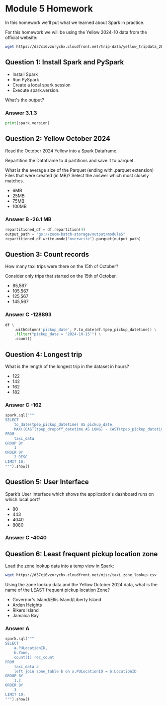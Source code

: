 # Module 5 Homework

In this homework we'll put what we learned about Spark in practice.

For this homework we will be using the Yellow 2024-10 data from the official website: 

```bash
wget https://d37ci6vzurychx.cloudfront.net/trip-data/yellow_tripdata_2024-10.parquet
```


## Question 1: Install Spark and PySpark

- Install Spark
- Run PySpark
- Create a local spark session
- Execute spark.version.

What's the output?

### Answer 3.1.3

``` python
print(spark.version)
```


## Question 2: Yellow October 2024

Read the October 2024 Yellow into a Spark Dataframe.

Repartition the Dataframe to 4 partitions and save it to parquet.

What is the average size of the Parquet (ending with .parquet extension) Files that were created (in MB)? Select the answer which most closely matches.

- 6MB
- 25MB
- 75MB
- 100MB

### Answer B -26.1 MB

``` python
repartitioned_df = df.repartition(4)
output_path = "gs://zoom-batch-storage/output/module5"
repartitioned_df.write.mode("overwrite").parquet(output_path)
```

## Question 3: Count records 

How many taxi trips were there on the 15th of October?

Consider only trips that started on the 15th of October.

- 85,567
- 105,567
- 125,567
- 145,567

### Answer C -128893

``` python
df \
    .withColumn('pickup_date', F.to_date(df.tpep_pickup_datetime)) \
    .filter("pickup_date = '2024-10-15'") \
    .count()
```

## Question 4: Longest trip

What is the length of the longest trip in the dataset in hours?

- 122
- 142
- 162
- 182

### Answer C -162

``` python
spark.sql("""
SELECT
    to_date(tpep_pickup_datetime) AS pickup_date,
    MAX((CAST(tpep_dropoff_datetime AS LONG) - CAST(tpep_pickup_datetime AS LONG)) / (60*60)) AS duration
FROM 
    taxi_data
GROUP BY
    1
ORDER BY
    2 DESC
LIMIT 10;
""").show()
```

## Question 5: User Interface

Spark’s User Interface which shows the application's dashboard runs on which local port?

- 80
- 443
- 4040
- 8080

### Answer C -4040

## Question 6: Least frequent pickup location zone

Load the zone lookup data into a temp view in Spark:

```bash
wget https://d37ci6vzurychx.cloudfront.net/misc/taxi_zone_lookup.csv
```

Using the zone lookup data and the Yellow October 2024 data, what is the name of the LEAST frequent pickup location Zone?

- Governor's Island/Ellis Island/Liberty Island
- Arden Heights
- Rikers Island
- Jamaica Bay

### Answer A 

``` python
spark.sql("""
SELECT
    a.PULocationID,
    b.Zone,
    count(1) rec_count
FROM 
    taxi_data a
    left join zone_table b on a.PULocationID = b.LocationID
GROUP BY
    1,2
ORDER BY
    3
LIMIT 10;
""").show()
```
